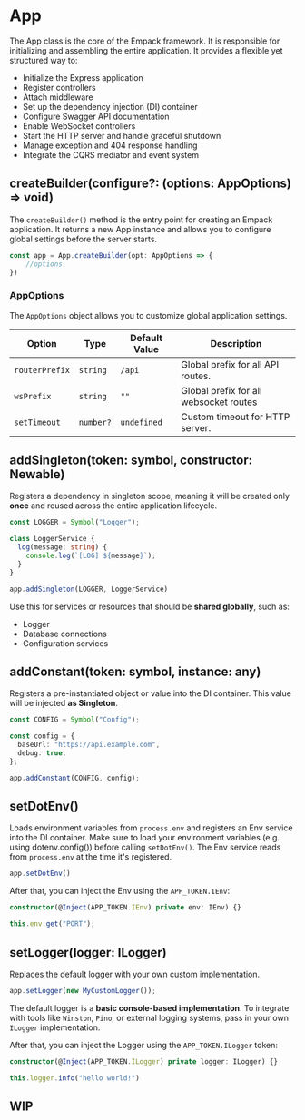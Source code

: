 # App

The App class is the core of the Empack framework. It is responsible for initializing and assembling the entire application. It provides a flexible yet structured way to:

- Initialize the Express application
- Register controllers
- Attach middleware
- Set up the dependency injection (DI) container
- Configure Swagger API documentation
- Enable WebSocket controllers
- Start the HTTP server and handle graceful shutdown
- Manage exception and 404 response handling
- Integrate the CQRS mediator and event system

## createBuilder(configure?: (options: AppOptions) => void)

The `createBuilder()` method is the entry point for creating an Empack application. It returns a new App instance and allows you to configure global settings before the server starts.

```ts
const app = App.createBuilder(opt: AppOptions => {
    //options
})
```

### AppOptions

The `AppOptions` object allows you to customize global application settings.

| Option         | Type     |Default Value| Description                           |
|----------------|----------|-------------|---------------------------------------|
| `routerPrefix` |`string`  |`/api`       | Global prefix for all API routes.     |
| `wsPrefix`     |`string`  |`""`         | Global prefix for all websocket routes|
| `setTimeout`   |`number?` |`undefined`  | Custom timeout for HTTP server.       |

## addSingleton(token: symbol, constructor: Newable)

Registers a dependency in singleton scope, meaning it will be created only **once** and reused across the entire application lifecycle.  

```ts
const LOGGER = Symbol("Logger");

class LoggerService {
  log(message: string) {
    console.log(`[LOG] ${message}`);
  }
}

app.addSingleton(LOGGER, LoggerService)
```

Use this for services or resources that should be **shared globally**, such as:
* Logger
* Database connections
* Configuration services

## addConstant(token: symbol, instance: any)

Registers a pre-instantiated object or value into the DI container. This value will be injected **as Singleton**.

```ts
const CONFIG = Symbol("Config");

const config = {
  baseUrl: "https://api.example.com",
  debug: true,
};

app.addConstant(CONFIG, config);
```

## setDotEnv()

Loads environment variables from `process.env` and registers an Env service into the DI container.
Make sure to load your environment variables (e.g. using dotenv.config()) before calling `setDotEnv()`. The Env service reads from `process.env` at the time it's registered.

```ts
app.setDotEnv()
```

After that, you can inject the Env using the `APP_TOKEN.IEnv`:

```ts
constructor(@Inject(APP_TOKEN.IEnv) private env: IEnv) {}

this.env.get("PORT");
```

## setLogger(logger: ILogger)

Replaces the default logger with your own custom implementation.

```ts
app.setLogger(new MyCustomLogger());
```

The default logger is a **basic console-based implementation**.
To integrate with tools like `Winston`, `Pino`, or external logging systems, pass in your own `ILogger` implementation.

After that, you can inject the Logger using the `APP_TOKEN.ILogger` token:

```ts
constructor(@Inject(APP_TOKEN.ILogger) private logger: ILogger) {}

this.logger.info("hello world!")
```


## WIP
